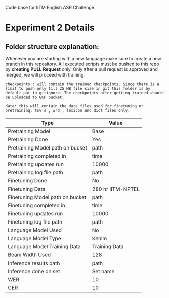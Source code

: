
Code base for IITM English ASR Challenge

# Experiment 2 Details

## Folder structure explanation:
Whenever you are starting with a new language make sure to create a new branch in this repository.
All executed scripts must be pushed to this repo by **creating PULL Request** only.
Only after a pull request is approved and merged, we will proceed with training.

```
checkpoints : will contain the trained checkpoints. Since there is a limit to push only till 25 MB file size in git this folder is by default put in gitignore. The checkpoints after getting trained should be uploaded to GCP bucket.

data: this will contain the data files used for finetuning or pretraining. tsv's , wrd , lexicon and dict files only.
```

| Type | Value           |
|------------------|-------------------|
| Pretraining Model | Base             |
| Pretraining Done | Yes                |
| Pretraining Model path on bucket | path               |
| Pretraining completed in | time |
| Pretraining updates run | 10000 |
| Pretraining log file path | path |
| Finetuning Done  | No               |
| Finetuning Data  | 280 hr IITM-NPTEL |
| Finetuning Model path on bucket | path |
| Finetuning completed in | time |
| Finetuning updates run | 10000 |
| Finetuning log file path | path |
| Language Model Used | No |
| Language Model Type | Kenlm |
| Language Model Training Data | Training Data |
| Beam Width Used | 128 |
| Inference results path | path |
| Inference done on set | Set name |
| WER | 10 |
| CER | 10 |
